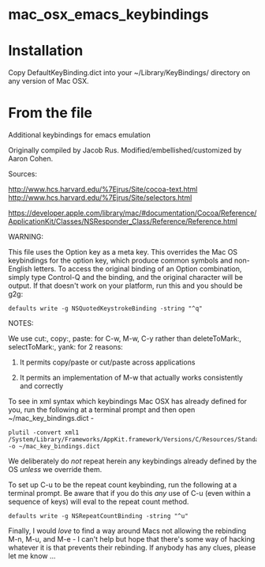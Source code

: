 mac_osx_emacs_keybindings
=========================


Installation
=========================

Copy DefaultKeyBinding.dict into your ~/Library/KeyBindings/ directory on any version of Mac OSX.


From the file
=========================

Additional keybindings for emacs emulation

Originally compiled by Jacob Rus.  Modified/embellished/customized by Aaron Cohen.

Sources:

  http://www.hcs.harvard.edu/%7Ejrus/Site/cocoa-text.html
  http://www.hcs.harvard.edu/%7Ejrus/Site/selectors.html

  https://developer.apple.com/library/mac/#documentation/Cocoa/Reference/ApplicationKit/Classes/NSResponder_Class/Reference/Reference.html

WARNING:

This file uses the Option key as a meta key.  This overrides the Mac OS keybindings for the option key, which produce common symbols and non-English letters.
To access the original binding of an Option combination, simply type Control-Q and the binding, and the original character will be output.
If that doesn't work on your platform, run this and you should be g2g:

```
defaults write -g NSQuotedKeystrokeBinding -string "^q"
```

NOTES:

We use cut:, copy:, paste: for C-w, M-w, C-y rather than deleteToMark:, selectToMark:, yank: for 2 reasons:

1. It permits copy/paste or cut/paste across applications

2. It permits an implementation of M-w that actually works consistently and correctly

To see in xml syntax which keybindings Mac OSX has already defined for you, run the following at a terminal prompt and then open ~/mac_key_bindings.dict -

```
plutil -convert xml1 /System/Library/Frameworks/AppKit.framework/Versions/C/Resources/StandardKeyBinding.dict -o ~/mac_key_bindings.dict
```

We deliberately do *not* repeat herein any keybindings already defined by the OS *unless* we override them.

To set up C-u to be the repeat count keybinding, run the following at a terminal prompt.
Be aware that if you do this *any* use of C-u (even within a sequence of keys) will eval to the repeat count method.

```
defaults write -g NSRepeatCountBinding -string "^u"
```

Finally, I would *love* to find a way around Macs not allowing the rebinding M-n, M-u, and M-e - I can't help but hope that there's some way of hacking whatever it is that prevents their rebinding.
If anybody has any clues, please let me know ...
